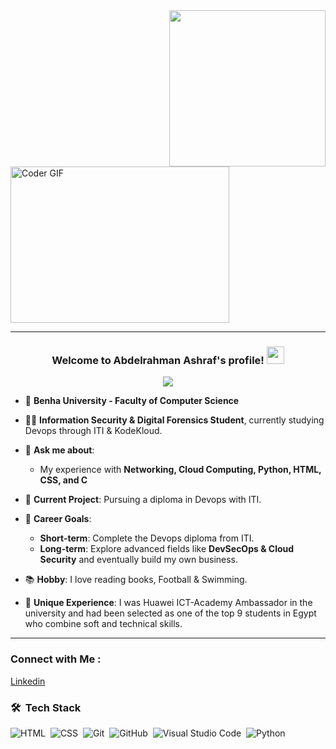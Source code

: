 
<img width="250" align="right" src="https://c.tenor.com/_DOBjnGspYAAAAAM/code-coding.gif">
<img alt="Coder GIF" height=250 width=350 src="https://images.squarespace-cdn.com/content/v1/5769fc401b631bab1addb2ab/1541580611624-TE64QGKRJG8SWAIUS7NS/ke17ZwdGBToddI8pDm48kPoswlzjSVMM-SxOp7CV59BZw-zPPgdn4jUwVcJE1ZvWQUxwkmyExglNqGp0IvTJZamWLI2zvYWH8K3-s_4yszcp2ryTI0HqTOaaUohrI8PI6FXy8c9PWtBlqAVlUS5izpdcIXDZqDYvprRqZ29Pw0o/coding-freak.gif" />
<br> <hr>

<h3 align="center">
  Welcome to Abdelrahman Ashraf's profile!
  <img src="https://media.giphy.com/media/hvRJCLFzcasrR4ia7z/giphy.gif" width="28">
</h3>

<!-- Typing SVG by DenverCoder1 - https://github.com/DenverCoder1/readme-typing-svg -->
<p align="center">
  <a href="https://github.com/DenverCoder1/readme-typing-svg"><img src="https://readme-typing-svg.herokuapp.com/?lines=Junior%20Devops%20Engineer;&font=Fira%20Code&center=true&width=440&height=45&color=f75c7e&vCenter=true&size=22"></a>
</p> 



- 🏢 **Benha University - Faculty of Computer Science**
- 👨‍💻 **Information Security & Digital Forensics Student**, currently studying Devops through ITI & KodeKloud.
- 💬 **Ask me about**:
  - My experience with **Networking, Cloud Computing, Python, HTML, CSS, and C**
    
- 🌟 **Current Project**: Pursuing a diploma in Devops with ITI.
- 🎯 **Career Goals**:
  - **Short-term**: Complete the Devops diploma from ITI.
  - **Long-term**: Explore advanced fields like **DevSecOps & Cloud Security** and eventually build my own business.
- 📚 **Hobby**: I love reading books, Football & Swimming.
- 🌟 **Unique Experience**: I was Huawei ICT-Academy Ambassador in the university and had been selected as one of the top 9 students in Egypt who combine soft and technical skills.
---


### Connect with Me :

<a href="https://www.linkedin.com/in/abdelrahman-ashraf-09bb07233" target="_blank">Linkedin</a>


### 🛠 &nbsp;Tech Stack
![HTML](https://img.shields.io/badge/-HTML-05122A?style=flat&logo=HTML5)&nbsp;
![CSS](https://img.shields.io/badge/-CSS-05122A?style=flat&logo=CSS3&logoColor=1572B6)&nbsp;
![Git](https://img.shields.io/badge/-Git-05122A?style=flat&logo=git)&nbsp;
![GitHub](https://img.shields.io/badge/-GitHub-05122A?style=flat&logo=github)&nbsp;
![Visual Studio Code](https://img.shields.io/badge/-Visual%20Studio%20Code-05122A?style=flat&logo=visual-studio-code&logoColor=007ACC)&nbsp;
![Python](https://img.shields.io/badge/-Python%20-05122A?style=flat&logo=python)&nbsp;



